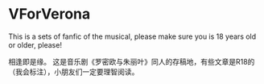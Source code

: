 # VForVerona
This is a sets of fanfic of the musical, please make sure you is 18 years old or older,  please!

相逢即是缘。
这是音乐剧《罗密欧与朱丽叶》同人的存稿地，有些文章是R18的（我会标注），小朋友们一定要理智阅读。
